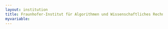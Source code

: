 ```yaml
---
layout: institution
title: Fraunhofer-Institut für Algorithmen und Wissenschaftliches Rechnen
myvariable: 
---
```


